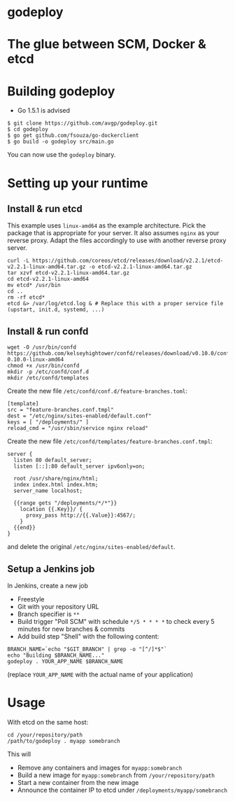 # godeploy
# The glue between SCM, Docker & etcd

# Building godeploy

* Go 1.5.1 is advised

```shell
$ git clone https://github.com/avgp/godeploy.git
$ cd godeploy
$ go get github.com/fsouza/go-dockerclient
$ go build -o godeploy src/main.go
```

You can now use the `godeploy` binary.

# Setting up your runtime

## Install & run etcd

This example uses `linux-amd64` as the example architecture. Pick the package that is appropriate for your server.
It also assumes `nginx` as your reverse proxy. Adapt the files accordingly to use with another reverse proxy server.

```shell
curl -L https://github.com/coreos/etcd/releases/download/v2.2.1/etcd-v2.2.1-linux-amd64.tar.gz -o etcd-v2.2.1-linux-amd64.tar.gz
tar xzvf etcd-v2.2.1-linux-amd64.tar.gz
cd etcd-v2.2.1-linux-amd64
mv etcd* /usr/bin
cd ..
rm -rf etcd*
etcd &> /var/log/etcd.log & # Replace this with a proper service file (upstart, init.d, systemd, ...)
```

## Install & run confd

```shell
wget -O /usr/bin/confd https://github.com/kelseyhightower/confd/releases/download/v0.10.0/confd-0.10.0-linux-amd64
chmod +x /usr/bin/confd
mkdir -p /etc/confd/conf.d
mkdir /etc/confd/templates
```

Create the new file `/etc/confd/conf.d/feature-branches.toml`:

```
[template]
src = "feature-branches.conf.tmpl"
dest = "/etc/nginx/sites-enabled/default.conf"
keys = [ "/deployments/" ]
reload_cmd = "/usr/sbin/service nginx reload"
```

Create the new file `/etc/confd/templates/feature-branches.conf.tmpl`:

```
server {
  listen 80 default_server;
  listen [::]:80 default_server ipv6only=on;

  root /usr/share/nginx/html;
  index index.html index.htm;
  server_name localhost;

  {{range gets "/deployments/*/*"}}
    location {{.Key}}/ {
      proxy_pass http://{{.Value}}:4567/;
    }
  {{end}}
}
```

and delete the original `/etc/nginx/sites-enabled/default`.

## Setup a Jenkins job

In Jenkins, create a new job

* Freestyle
* Git with your repository URL
* Branch specifier is `**`
* Build trigger "Poll SCM" with schedule `*/5 * * * *` to check every 5 minutes for new branches & commits
* Add build step "Shell" with the following content:

```shell
BRANCH_NAME=`echo "$GIT_BRANCH" | grep -o "[^/]*$"`
echo "Building $BRANCH_NAME..."
godeploy . YOUR_APP_NAME $BRANCH_NAME
```
(replace `YOUR_APP_NAME` with the actual name of your application)

# Usage

With etcd on the same host:

```shell
cd /your/repository/path
/path/to/godeploy . myapp somebranch
```

This will

* Remove any containers and images for `myapp:somebranch`
* Build a new image for `myapp:somebranch` from `/your/repository/path`
* Start a new container from the new image
* Announce the container IP to etcd under `/deployments/myapp/somebranch`
